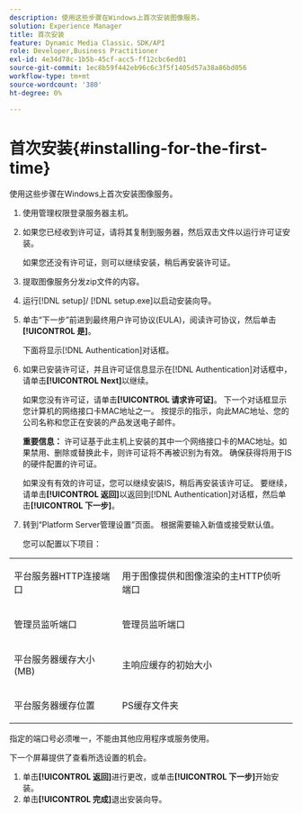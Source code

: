 ```yaml
---
description: 使用这些步骤在Windows上首次安装图像服务。
solution: Experience Manager
title: 首次安装
feature: Dynamic Media Classic，SDK/API
role: Developer,Business Practitioner
exl-id: 4e34d78c-1b5b-45cf-acc5-ff12cbc6ed01
source-git-commit: 1ec8b59f442eb96c6c3f5f1405d57a38a86bd056
workflow-type: tm+mt
source-wordcount: '380'
ht-degree: 0%

---
```


# 首次安装{#installing-for-the-first-time}

使用这些步骤在Windows上首次安装图像服务。

1. 使用管理权限登录服务器主机。
1. 如果您已经收到许可证，请将其复制到服务器，然后双击文件以运行许可证安装。

   如果您还没有许可证，则可以继续安装，稍后再安装许可证。
1. 提取图像服务分发zip文件的内容。
1. 运行[!DNL setup]/ [!DNL setup.exe]以启动安装向导。
1. 单击“下一步”前进到最终用户许可协议(EULA)，阅读许可协议，然后单击&#x200B;**[!UICONTROL 是]**。

   下面将显示[!DNL Authentication]对话框。
1. 如果已安装许可证，并且许可证信息显示在[!DNL Authentication]对话框中，请单击&#x200B;**[!UICONTROL Next]**&#x200B;以继续。

   如果您没有许可证，请单击&#x200B;**[!UICONTROL 请求许可证]**。 下一个对话框显示您计算机的网络接口卡MAC地址之一。 按提示的指示，向此MAC地址、您的公司名称和您正在安装的产品发送电子邮件。

   **重要信息：** 许可证基于此主机上安装的其中一个网络接口卡的MAC地址。如果禁用、删除或替换此卡，则许可证将不再被识别为有效。 确保获得将用于IS的硬件配置的许可证。

   如果没有有效的许可证，您可以继续安装IS，稍后再安装该许可证。 要继续，请单击&#x200B;**[!UICONTROL 返回]**&#x200B;以返回到[!DNL Authentication]对话框，然后单击&#x200B;**[!UICONTROL 下一步]**。
1. 转到“Platform Server管理设置”页面。 根据需要输入新值或接受默认值。

   您可以配置以下项目：

<table id="table_AA5D7674BBBE4AD4B373066AEF413FFD"> 
 <tbody> 
  <tr> 
   <td> <p> 平台服务器HTTP连接端口 </p> </td> 
   <td> <p>用于图像提供和图像渲染的主HTTP侦听端口 </p> </td> 
  </tr> 
  <tr> 
   <td> <p> 管理员监听端口 </p> </td> 
   <td> <p>管理员监听端口 </p> </td> 
  </tr> 
  <tr> 
   <td> <p> 平台服务器缓存大小(MB) </p> </td> 
   <td> <p>主响应缓存的初始大小 </p> </td> 
  </tr> 
  <tr> 
   <td> <p> 平台服务器缓存位置 </p> </td> 
   <td> <p>PS缓存文件夹 </p> </td> 
  </tr> 
 </tbody> 
</table>

指定的端口号必须唯一，不能由其他应用程序或服务使用。

下一个屏幕提供了查看所选设置的机会。
1. 单击&#x200B;**[!UICONTROL 返回]**&#x200B;进行更改，或单击&#x200B;**[!UICONTROL 下一步]**&#x200B;开始安装。
1. 单击&#x200B;**[!UICONTROL 完成]**&#x200B;退出安装向导。

